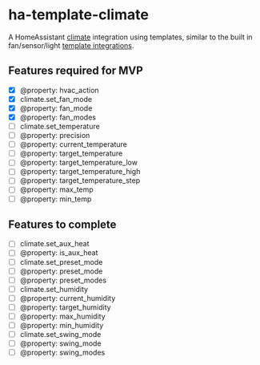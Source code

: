 # ha-template-climate
A HomeAssistant [climate](https://developers.home-assistant.io/docs/core/entity/climate/) integration using templates, similar to the built in fan/sensor/light [template integrations](https://github.com/home-assistant/core/tree/dev/homeassistant/components/template).

## Features required for MVP ##
- [x] @property: hvac_action
- [x] climate.set_fan_mode
- [x] @property: fan_mode
- [x] @property: fan_modes
- [ ] climate.set_temperature
- [ ] @property: precision
- [ ] @property: current_temperature
- [ ] @property: target_temperature
- [ ] @property: target_temperature_low
- [ ] @property: target_temperature_high
- [ ] @property: target_temperature_step
- [ ] @property: max_temp
- [ ] @property: min_temp

## Features to complete ##
- [ ] climate.set_aux_heat
- [ ] @property: is_aux_heat
- [ ] climate.set_preset_mode
- [ ] @property: preset_mode
- [ ] @property: preset_modes 
- [ ] climate.set_humidity
- [ ] @property: current_humidity
- [ ] @property: target_humidity
- [ ] @property: max_humidity
- [ ] @property: min_humidity
- [ ] climate.set_swing_mode
- [ ] @property: swing_mode
- [ ] @property: swing_modes
